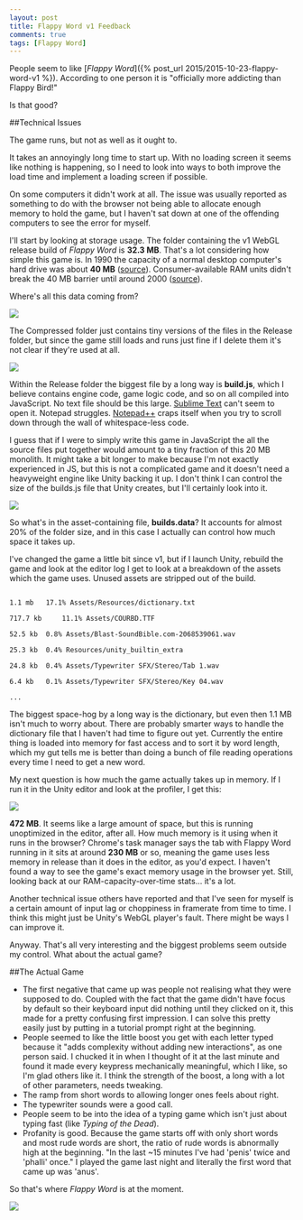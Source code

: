 ```yaml
---
layout: post
title: Flappy Word v1 Feedback
comments: true
tags: [Flappy Word]
---
```


People seem to like [*Flappy Word*]({% post_url 2015/2015-10-23-flappy-word-v1 %}). According to one person it is "officially more addicting than Flappy Bird!" 

Is that good?

##Technical Issues

The game runs, but not as well as it ought to.

It takes an annoyingly long time to start up. With no loading screen it seems like nothing is happening, so I need to look into ways to both improve the load time and implement a loading screen if possible.

On some computers it didn't work at all. The issue was usually reported as something to do with the browser not being able to allocate enough memory to hold the game, but I haven't sat down at one of the offending computers to see the error for myself. 

I'll start by looking at storage usage. The folder containing the v1 WebGL release build of *Flappy Word* is **32.3 MB**. That's a lot considering how simple this game is. In 1990 the capacity of a normal desktop computer's hard drive was about **40 MB** ([source](http://royal.pingdom.com/2010/02/18/amazing-facts-and-figures-about-the-evolution-of-hard-disk-drives/)). Consumer-available RAM units didn't break the 40 MB barrier until around 2000 ([source](http://www.jcmit.com/memoryprice.htm)).

Where's all this data coming from?

![]({{site.baseurl}}/images/flappy_word_v1_data_01.png)

The Compressed folder just contains tiny versions of the files in the Release folder, but since the game still loads and runs just fine if I delete them it's not clear if they're used at all.

![]({{site.baseurl}}/images/flappy_word_v1_data_02.png)

Within the Release folder the biggest file by a long way is **build.js**, which I believe contains engine code, game logic code, and so on all compiled into JavaScript. No text file should be this large. [Sublime Text](http://www.sublimetext.com/) can't seem to open it. Notepad struggles. [Notepad++](https://notepad-plus-plus.org/) craps itself when you try to scroll down through the wall of whitespace-less code.

I guess that if I were to simply write this game in JavaScript the all the source files put together would amount to a tiny fraction of this 20 MB monolith. It might take a bit longer to make because I'm not exactly experienced in JS, but this is not a complicated game and it doesn't need a heavyweight engine like Unity backing it up. I don't think I can control the size of the builds.js file that Unity creates, but I'll certainly look into it.

![]({{site.baseurl}}/images/flappy_word_v1_data_03.png)

So what's in the asset-containing file, **builds.data**? It accounts for almost 20% of the folder size, and in this case I actually can control how much space it takes up.

I've changed the game a little bit since v1, but if I launch Unity, rebuild the game and look at the editor log I get to look at a breakdown of the assets which the game uses. Unused assets are stripped out of the build.

<code>
1.1 mb	 17.1% Assets/Resources/dictionary.txt<br>
717.7 kb	 11.1% Assets/COURBD.TTF<br>
52.5 kb	 0.8% Assets/Blast-SoundBible.com-2068539061.wav<br>
25.3 kb	 0.4% Resources/unity_builtin_extra<br>
24.8 kb	 0.4% Assets/Typewriter SFX/Stereo/Tab 1.wav<br>
6.4 kb	 0.1% Assets/Typewriter SFX/Stereo/Key 04.wav<br>
...
</code>

The biggest space-hog by a long way is the dictionary, but even then 1.1 MB isn't much to worry about. There are probably smarter ways to handle the dictionary file that I haven't had time to figure out yet. Currently the entire thing is loaded into memory for fast access and to sort it by word length, which my gut tells me is better than doing a bunch of file reading operations every time I need to get a new word.

My next question is how much the game actually takes up in memory. If I run it in the Unity editor and look at the profiler, I get this: 

![]({{site.baseurl}}/images/flappy_word_v1_data_04.png)

**472 MB**. It seems like a large amount of space, but this is running unoptimized in the editor, after all. How much memory is it using when it runs in the browser? Chrome's task manager says the tab with Flappy Word running in it sits at around **230 MB** or so, meaning the game uses less memory in release than it does in the editor, as you'd expect. I haven't found a way to see the game's exact memory usage in the browser yet. Still, looking back at our RAM-capacity-over-time stats... it's a lot.

Another technical issue others have reported and that I've seen for myself is a certain amount of input lag or choppiness in framerate from time to time. I think this might just be Unity's WebGL player's fault. There might be ways I can improve it.

Anyway. That's all very interesting and the biggest problems seem outside my control. What about the actual game?

##The Actual Game

* The first negative that came up was people not realising what they were supposed to do. Coupled with the fact that the game didn't have focus by default so their keyboard input did nothing until they clicked on it, this made for a pretty confusing first impression. I can solve this pretty easily just by putting in a tutorial prompt right at the beginning.
* People seemed to like the little boost you get with each letter typed because it "adds complexity without adding new interactions", as one person said. I chucked it in when I thought of it at the last minute and found it made every keypress mechanically meaningful, which I like, so I'm glad others like it. I think the strength of the boost, a long with a lot of other parameters, needs tweaking.
* The ramp from short words to allowing longer ones feels about right.
* The typewriter sounds were a good call.
* People seem to be into the idea of a typing game which isn't just about typing fast (like *Typing of the Dead*).
* Profanity is good. Because the game starts off with only short words and most rude words are short, the ratio of rude words is abnormally high at the beginning. "In the last ~15 minutes I've had 'penis' twice and 'phalli' once." I played the game last night and literally the first word that came up was 'anus'.

So that's where *Flappy Word* is at the moment.

![]({{site.baseurl}}/images/connor_enabling.png)

